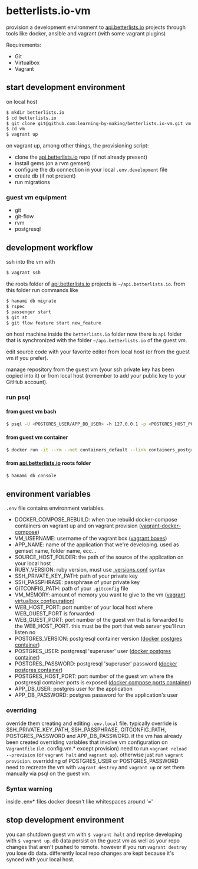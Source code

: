 # betterlists.io-vm

provision a development environment to [api.betterlists.io](https://github.com/learning-by-making/api.betterlists.io) projects through tools like docker, ansible and vagrant (with some vagrant plugins)

Requirements:
* Git
* Virtualbox
* Vagrant

## start development environment

on local host

```bash
$ mkdir betterlists.io
$ cd betterlists.io
$ git clone git@github.com:learning-by-making/betterlists.io-vm.git vm
$ cd vm
$ vagrant up
```

on vagrant up, among other things, the provisioning script:
* clone the [api.betterlists.io](https://github.com/learning-by-making/api.betterlists.io) repo (if not already present)
* install gems (on a rvm gemset)
* configure the db connection in your local ```.env.development``` file 
* create db (if not present)
* run migrations

### guest vm equipment

* git
* git-flow
* rvm
* postgresql

## development workflow

ssh into the vm with 
```bash
$ vagrant ssh
```
the roots folder of [api.betterlists.io](https://github.com/learning-by-making/api.betterlists.io) projects is ```~/api.betterlists.io```.
from this folder run commands like

```bash
$ hanami db migrate
$ rspec
$ passenger start
$ git st
$ git flow feature start new_feature
```

on host machine inside the ```betterlists.io``` folder now there is ```api``` folder that is synchronized with the folder ```~/api.betterlists.io``` of the guest vm.

edit source code with your favorite editor from local host (or from the guest vm if you prefer).

manage repository from the guest vm (your ssh private key has been copied into it) or from local host
(remember to add your public key to your GitHub account).

### run psql

#### from guest vm bash
```bash
$ psql -U <POSTGRES_USER/APP_DB_USER> -h 127.0.0.1 -p <POSTGRES_HOST_PORT>
```

#### from guest vm container
```bash
$ docker run -it --rm --net containers_default --link containers_postgres_1:postgres postgres:<POSTGRES_VERSION> psql -h postgres -p <POSTGRES_HOST_PORT> -U <POSTGRES_USER/APP_DB_USER>
```

#### from [api.betterlists.io](https://github.com/learning-by-making/api.betterlists.io) roots folder
```bash
$ hanami db console
```

## environment variables

```.env``` file contains environment variables.

* DOCKER_COMPOSE_REBUILD: when true rebuild docker-compose containers on vagrant up and on vagrant provision ([vagrant-docker-compose](https://github.com/leighmcculloch/vagrant-docker-compose))
* VM_USERNAME: username of the vagrant box ([vagrant boxes](https://www.vagrantup.com/docs/boxes.html))
* APP_NAME: name of the application that we're developing. used as gemset name, folder name, ecc...
* SOURCE_HOST_FOLDER: the path of the source of the application on your local host
* RUBY_VERSION: ruby version, must use [.versions.conf](https://rvm.io/workflow/projects#project-file-versionsconf) syntax
* SSH_PRIVATE_KEY_PATH: path of your private key
* SSH_PASSPHRASE: passphrase of your private key
* GITCONFIG_PATH: path of your ```.gitconfig``` file
* VM_MEMORY: amount of memory you want to give to the vm ([vagrant virtualbox configuration](https://www.vagrantup.com/docs/virtualbox/configuration.html))
* WEB_HOST_PORT: port number of your local host where WEB_GUEST_PORT is forwarded
* WEB_GUEST_PORT: port number of the guest vm that is forwarded to the WEB_HOST_PORT. this must be the port that web server you'll run listen no
* POSTGRES_VERSION: postgresql container version ([docker postgres container](https://hub.docker.com/_/postgres/))
* POSTGRES_USER: postgresql 'superuser' user ([docker postgres container](https://hub.docker.com/_/postgres/))
* POSTGRES_PASSWORD: postgresql 'superuser' password ([docker postgres container](https://hub.docker.com/_/postgres/))
* POSTGRES_HOST_PORT: port number of the guest vm where the postgresql container ports is exposed ([docker compose ports container](https://docs.docker.com/compose/compose-file/#/ports))
* APP_DB_USER: postgres user for the application 
* APP_DB_PASSWORD: postgres password for the application's user

### overriding

override them creating and editing ```.env.local``` file.
typically override is SSH_PRIVATE_KEY_PATH, SSH_PASSPHRASE, GITCONFIG_PATH, POSTGRES_PASSWORD and APP_DB_PASSWORD.
if the vm has already been created overriding variables that involve vm configuration on ```Vagrantfile``` (i.e. config.vm.* except provision) 
need to run ```vagrant reload --provision``` (or ```vagrant halt``` and ```vagrant up```). 
otherwise just run ```vagrant provision```.
overridding of POSTGRES_USER or POSTGRES_PASSWORD need to recreate the vm with ```vagrant destroy``` and ```vagrant up``` 
or set them manually via psql on the guest vm. 

### Syntax warning

inside .env* files docker doesn't like whitespaces around '='

## stop development environment

you can shutdown guest vm with ```$ vagrant halt``` and reprise developing with ```$ vagrant up```.
db data persist on the guest vm as well as your repo changes that aren't pushed to remote.
however if you run ```vagrant destroy``` you lose db data. 
differently local repo changes are kept because it's synced with your local host.
